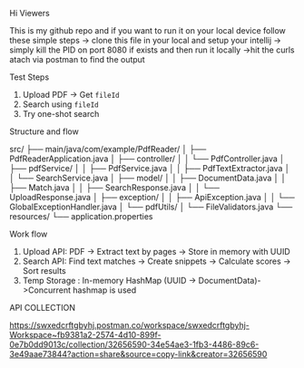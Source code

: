 Hi Viewers

This is my github repo and if you want to run it on your local device follow these simple steps 
-> clone this file in your local and setup your intellij
-> simply kill the PID on port 8080 if exists and then run it locally 
->hit the curls atach via postman to find the output 


 Test Steps

1. Upload PDF → Get `fileId`
2. Search using `fileId`
3. Try one-shot search 


Structure and flow

src/
├── main/java/com/example/PdfReader/
│ ├── PdfReaderApplication.java 
│ ├── controller/
│ │ └── PdfController.java 
│ ├── pdfService/
│ │ ├── PdfService.java 
│ │ ├── PdfTextExtractor.java 
│ │ └── SearchService.java 
│ ├── model/
│ │ ├── DocumentData.java 
│ │ ├── Match.java 
│ │ ├── SearchResponse.java 
│ │ └── UploadResponse.java 
│ ├── exception/
│ │ ├── ApiException.java 
│ │ └── GlobalExceptionHandler.java 
│ └── pdfUtils/
│ └── FileValidators.java 
└── resources/
└── application.properties 


Work flow 

1. Upload API: PDF → Extract text by pages → Store in memory with UUID
2. Search API: Find text matches → Create snippets → Calculate scores → Sort results
3. Temp Storage : In-memory HashMap (UUID → DocumentData)->Concurrent hashmap is used



API COLLECTION

https://swxedcrftgbyhj.postman.co/workspace/swxedcrftgbyhj-Workspace~fb9381a2-2574-4d10-899f-0e7b0dd9013c/collection/32656590-34e54ae3-1fb3-4486-89c6-3e49aae73844?action=share&source=copy-link&creator=32656590


